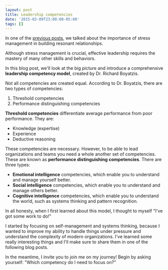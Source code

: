 ```yaml
---
layout: post
title: Leadership competencies
date: '2015-03-09T23:00:00-05:00'
tags: []
---
```

In one of the [previous posts](/resonant_vs_dissonant_leaders.html), we talked about the importance of stress management in building resonant relationships.

Although stress management is crucial, effective leadership requires the mastery of many other skills and behaviors.

In this blog post, we'll look at the big picture and introduce a comprehensive **leadership competency model**, created by Dr. Richard Boyatzis.

Not all competencies are created equal. According to Dr. Boyatzis, there are two types of competencies:

1. Threshold competencies
2. Performance distinguishing competencies

**Threshold competencies** differentiate average performance from poor performance. They are:

- Knowledge (expertise)
- Experience
- Deductive reasoning

These competencies are necessary. However, to be able to lead organizations and teams you need a whole another set of competencies. These are known as **performance distinguishing competencies**. There are three types:

- **Emotional intelligence** competencies, which enable you to understand and manage yourself better.
- **Social intelligence** competencies, which enable you to understand and manage others better.
- **Cognitive intelligence** competencies, which enable you to understand the world, such as systems thinking and pattern recognition.

In all honesty, when I first learned about this model, I thought to myself "I've got some work to do!"

I started by focusing on self-management and systems thinking, because I wanted to improve my ability to handle things under pressure and understand the complexity of modern organizations. I've learned some really interesting things and I'll make sure to share them in one of the following blog posts.

In the meantime, I invite you to join me on my journey! Begin by asking yourself: "Which competency do I need to focus on?"
